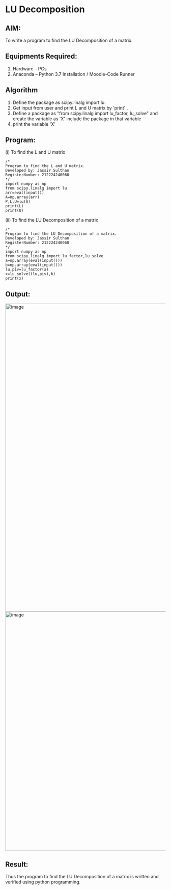 # LU Decomposition 

## AIM:
To write a program to find the LU Decomposition of a matrix.

## Equipments Required:
1. Hardware – PCs
2. Anaconda – Python 3.7 Installation / Moodle-Code Runner

## Algorithm
1. Define the package as scipy.linalg import lu.
2. Get input from user and print L and U matrix by 'print' . 
3. Define a package as "from scipy.linalg import lu_factor, lu_solve" and create the variable as 'X' include the package in that variable 
4. print the variable 'X'

## Program:
(i) To find the L and U matrix
```
/*
Program to find the L and U matrix.
Developed by: Jassir Sulthan
RegisterNumber: 212224240060
*/
import numpy as np
from scipy.linalg import lu 
arr=eval(input())
A=np.array(arr)
P,L,U=lu(A)
print(L)
print(U)
```
(ii) To find the LU Decomposition of a matrix
```
/*
Program to find the LU Decomposition of a matrix.
Developed by: Jassir Sulthan
RegisterNumber: 212224240060
*/
import numpy as np
from scipy.linalg import lu_factor,lu_solve
a=np.array(eval(input()))
b=np.array(eval(input()))
lu,piv=lu_factor(a)
x=lu_solve((lu,piv),b)
print(x)
```

## Output:
<img width="1229" height="967" alt="image" src="https://github.com/user-attachments/assets/eea28ba7-335d-49ae-bd14-24cabe9b7b4f" />
<img width="1197" height="752" alt="image" src="https://github.com/user-attachments/assets/522a963f-1b0d-4bdc-8693-af4c0705a03b" />





## Result:
Thus the program to find the LU Decomposition of a matrix is written and verified using python programming.

